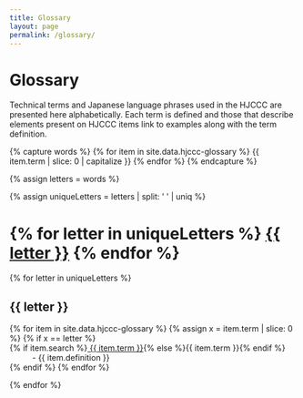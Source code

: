 ```yaml
---
title: Glossary
layout: page
permalink: /glossary/
---
```



# Glossary

Technical terms and Japanese language phrases used in the HJCCC are presented here alphabetically.
Each term is defined and those that describe elements present on HJCCC items link to examples along with the term definition. 




{% capture words %}
    {% for item in site.data.hjccc-glossary %}
        {{ item.term | slice: 0 | capitalize }}
    {% endfor %}
{% endcapture %}

{% assign letters = words %}

{% assign uniqueLetters = letters | split: ' ' | uniq %}

<h1>
{% for letter in uniqueLetters %}
    <a href="#{{ letter }}">{{ letter }}</a>
{% endfor %}
</h1>

<div>
{% for letter in uniqueLetters %}
    <h2 class="pt-4" id="{{ letter }}">{{ letter }}</h2>

<dl>
    {% for item in site.data.hjccc-glossary %}
        {% assign x = item.term | slice: 0 %}
        {% if x == letter %}
    <dt class="glossary-def">{% if item.search %}<a href="{{ '/glossary/' | append: item.slug | append: '.html' | relative_url }}">
    {{ item.term }}</a>{% else %}{{ item.term }}{% endif %}</dt> 
    <dd>- {{ item.definition }}</dd>
    {% endif %}
    {% endfor %}
</dl>

{% endfor %}
</div>







